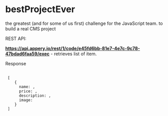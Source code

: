 # bestProjectEver
the greatest (and for some of us first) challenge for the JavaScript team. to build a real CMS project

REST API:

 <b>https://api.appery.io/rest/1/code/e45fd6bb-81e7-4e7c-9c78-47bdad6faa59/exec</b> - retrieves list of item.

 Response
 <pre>
 <code>
 [
    {
      name: <string:item_name>,
      price: <number:item_price>,
      description: <string: item_description>,
      image: <string: url to item image>
    }
 ]
 </code>
 </pre>
